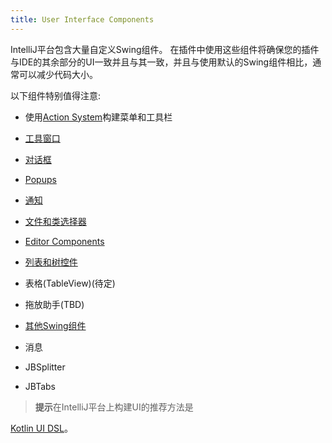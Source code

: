 ```yaml
---
title: User Interface Components
---
```


IntelliJ平台包含大量自定义Swing组件。
在插件中使用这些组件将确保您的插件与IDE的其余部分的UI一致并且与其一致，并且与使用默认的Swing组件相比，通常可以减少代码大小。


以下组件特别值得注意:


* 使用[Action System](/basics/action_system.md)构建菜单和工具栏

* [工具窗口](/user_interface_components/tool_windows.md)

* [对话框](/user_interface_components/dialog_wrapper.md)

* [Popups](/user_interface_components/popups.md)

* [通知](/user_interface_components/notifications.md)

* [文件和类选择器](/user_interface_components/file_and_class_choosers.md)

* [Editor Components](/user_interface_components/editor_components.md)

* [列表和树控件](/user_interface_components/lists_and_trees.md)

* 表格(TableView)(待定)

* 拖放助手(TBD)

* [其他Swing组件](/user_interface_components/misc_swing_components.md)
    
* 消息
    
* JBSplitter
    
* JBTabs


> **提示**在IntelliJ平台上构建UI的推荐方法是

[Kotlin UI DSL](/user_interface_components/kotlin_ui_dsl.md)。


